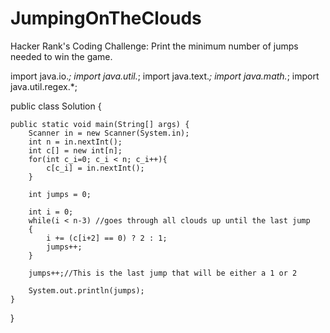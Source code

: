 # JumpingOnTheClouds
Hacker Rank's Coding Challenge:  Print the minimum number of jumps needed to win the game.

import java.io.*;
import java.util.*;
import java.text.*;
import java.math.*;
import java.util.regex.*;

public class Solution {

    public static void main(String[] args) {
        Scanner in = new Scanner(System.in);
        int n = in.nextInt();
        int c[] = new int[n];
        for(int c_i=0; c_i < n; c_i++){
            c[c_i] = in.nextInt();
        }
        
        int jumps = 0;
        
        int i = 0;
        while(i < n-3) //goes through all clouds up until the last jump
        {
            i += (c[i+2] == 0) ? 2 : 1;
            jumps++;                
        }
        
        jumps++;//This is the last jump that will be either a 1 or 2
        
        System.out.println(jumps);
    }
}

